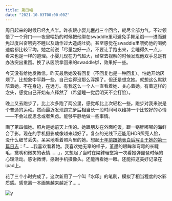 ```yaml
---
title: 第四幅
date: "2021-10-03T00:00:00Z"
---
```


周日起来的时候已经九点半。昨夜跟小婴儿鏖战三个回合，耗尽全部力气。不过领悟了一个窍门——夜里喂奶的时候把他绑在swaddle里可避免手舞足蹈——进而避免过度兴奋喂完不睡以及动作过大造成吐奶。甚至感觉在swaddle里喂奶他的喝奶速度都比较平均。她之前说「尽量包好一点，不要让手跑出来，会睡得久一点」，看来也是一样的道理。小婴儿现在力气超大，经常去视察的时候发现他双手总是有办法突出重围。换了从医院拿回来的swaddle绑，效果好一些。

今天没有给她发微信。昨天最后她没有回复（不回复也是一种回复）。怕她开始厌烦了。比想象中平静一些，自己变得没那么浮躁了。但还是想念她。就想这么默默陪着她。不在身边，在远方。有我这么一个人一直看着她、关心着她。有着这样的念头，感觉自己开始有点释然了（希望睡一觉后明天不会打脸）。

晚上又去跑步了。比上次多跑了两公里，感觉却比上次轻松一些。跑步对我来说是个普通的运动。然而最近发现跑完步后相当长一段时间可以维持一个比较好的心情——不会过度思念或者焦虑。能够平静地做一些事情。

画了第四幅她。照片是她前天上传的。她跟朋友在外面吃饭，跟一锅胖嘟嘟的海鲜合了影。现在的手机摄影成像越来越好了。复杂的光线下还能用HDR照亮人脸，没什么细节丢失。呆呆地看着照片里的她。想起[十年前跟她表白后写关于她的第一篇日志](https://blog.liuhao.im/2011-04-26/%E5%A5%B9%E7%9A%84%E7%9C%BC%E7%9D%9B%E7%9C%9F%E7%BE%8E)：「……我喜欢看着她。我喜欢她无辜的样子，堇墨的眼眸和弯弯的长睫毛，撇嘴和微笑的表情……」，又想起了当时在梁銶琚堂第一次看她弹琵琶时候的心理活动。感谢微博，感谢手机摄像头。还能再看她一眼。还能把这美好记录在ipad上。

花了三个小时完成了。这次新用了一个叫「水印」的笔刷，模拟了相当程度的水彩质感。感觉离一本画集越来越近了……

![y](https://user-images.githubusercontent.com/7303373/135793222-2020f9c1-1429-4ccc-a9cb-aea107993bbe.jpg)